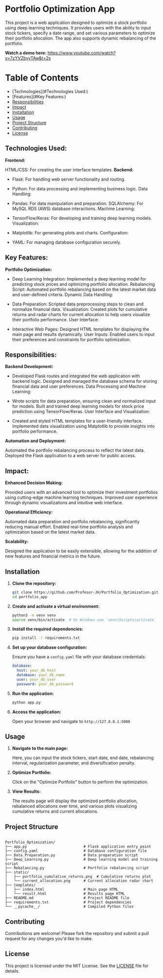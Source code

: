 # Portfolio Optimization App

This project is a web application designed to optimize a stock portfolio using deep learning techniques. It provides users with the ability to input stock tickers, specify a date range, and set various parameters to optimize their portfolio allocation. The app also supports dynamic rebalancing of the portfolio.

**Watch a demo here:** https://www.youtube.com/watch?v=7zYVZbyyTAw&t=2s


# Table of Contents

- [Technologies](#Technologies Used:)
- [Features](#Key Features:)
- [Responsibilities](#Responsibilities)
- [Impact](#Impact)
- [Installation](#installation)
- [Usage](#usage)
- [Project Structure](#project-structure)
- [Contributing](#contributing)
- [License](#license)


## Technologies Used:
**Frontend:**

HTML/CSS: For creating the user interface templates.
**Backend:**

* Flask: For handling web server functionality and routing.

* Python: For data processing and implementing business logic.
Data Handling:

* Pandas: For data manipulation and preparation.
SQLAlchemy: For MySQL RDS (AWS) database interactions.
Machine Learning:

* TensorFlow/Keras: For developing and training deep learning models.
Visualization:

* Matplotlib: For generating plots and charts.
Configuration:

* YAML: For managing database configuration securely.

## Key Features:

**Portfolio Optimization:**

* Deep Learning Integration: Implemented a deep learning model for predicting stock prices and optimizing portfolio allocation.
Rebalancing Script: Automated portfolio rebalancing based on the latest market data and user-defined criteria.
Dynamic Data Handling:

* Data Preparation: Scripted data preprocessing steps to clean and normalize financial data.
Visualization: Created plots for cumulative returns and radar charts for current allocation to help users visualize their portfolio performance.
User Interface:

* Interactive Web Pages: Designed HTML templates for displaying the main page and results dynamically.
User Inputs: Enabled users to input their preferences and constraints for portfolio optimization.

## Responsibilities:

**Backend Development:**

* Developed Flask routes and integrated the web application with backend logic.
Designed and managed the database schema for storing financial data and user preferences.
Data Processing and Machine Learning:

* Wrote scripts for data preparation, ensuring clean and normalized input for models.
Built and trained deep learning models for stock price prediction using TensorFlow/Keras.
User Interface and Visualization:

* Created and styled HTML templates for a user-friendly interface.
Implemented data visualization using Matplotlib to provide insights into portfolio performance.

**Automation and Deployment:**

Automated the portfolio rebalancing process to reflect the latest data.
Deployed the Flask application to a web server for public access.

## Impact:

**Enhanced Decision Making:**

Provided users with an advanced tool to optimize their investment portfolios using cutting-edge machine learning techniques.
Improved user experience through dynamic visualizations and intuitive web interface.

**Operational Efficiency:**

Automated data preparation and portfolio rebalancing, significantly reducing manual effort.
Enabled real-time portfolio analysis and optimization based on the latest market data.

**Scalability:**

Designed the application to be easily extensible, allowing for the addition of new features and financial metrics in the future.


## Installation

1. **Clone the repository:**

    ```bash
    git clone https://github.com/Profesor-JH/Portfolio_Optimization.git
    cd portfolio_app
    ```

2. **Create and activate a virtual environment:**

    ```bash
    python3 -m venv venv
    source venv/bin/activate  # On Windows use `venv\Scripts\activate`
    ```

3. **Install the required dependencies:**

    ```bash
    pip install -r requirements.txt
    ```

4. **Set up your database configuration:**

    Ensure you have a `config.yaml` file with your database credentials:

    ```yaml
    database:
      host: your_db_host
      database: your_db_name
      user: your_db_user
      password: your_db_password
    ```

5. **Run the application:**

    ```bash
    python app.py
    ```

6. **Access the application:**

    Open your browser and navigate to `http://127.0.0.1:5000`

## Usage

1. **Navigate to the main page:**

    Here, you can input the stock tickers, start date, end date, rebalancing interval, regularization parameter, and diversification penalty.

2. **Optimize Portfolio:**

    Click on the "Optimize Portfolio" button to perform the optimization.

3. **View Results:**

    The results page will display the optimized portfolio allocation, rebalanced allocations over time, and various plots visualizing cumulative returns and current allocations.

## Project Structure

```

Portfolio_Optimization/
├── app.py                          # Flask application entry point
├── config.yaml                     # Database configuration file
├── Data_Preparation.py             # Data preparation script
├── Deep_Learning.py                # Deep learning model and training script
├── Rebalancing.py                  # Portfolio rebalancing script
├── static/
│   ├── portfolio_cumulative_returns.png  # Cumulative returns plot
│   └── current_allocation.png      # Current allocation radar chart
├── templates/
│   ├── index.html                  # Main page HTML
│   └── result.html                 # Results page HTML
├── README.md                       # Project README file
├── requirements.txt                # Project dependencies
└── __pycache__/                    # Compiled Python files

```

## Contributing

Contributions are welcome! Please fork the repository and submit a pull request for any changes you'd like to make.

## License

This project is licensed under the MIT License. See the [LICENSE](LICENSE) file for details.

